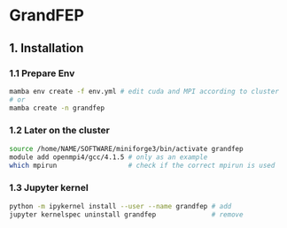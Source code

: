 # GrandFEP
## 1. Installation
### 1.1 Prepare Env
```bash
mamba env create -f env.yml # edit cuda and MPI according to cluster
# or
mamba create -n grandfep 
```

### 1.2 Later on the cluster
```bash
source /home/NAME/SOFTWARE/miniforge3/bin/activate grandfep
module add openmpi4/gcc/4.1.5 # only as an example
which mpirun                  # check if the correct mpirun is used
```

### 1.3 Jupyter kernel
```bash
python -m ipykernel install --user --name grandfep # add
jupyter kernelspec uninstall grandfep              # remove
```
